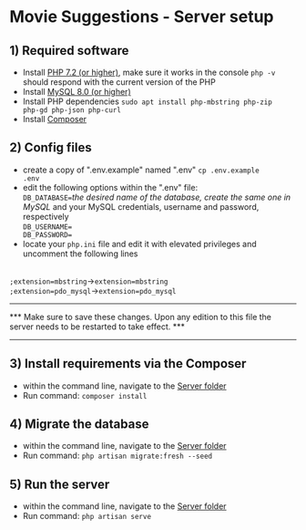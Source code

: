 <h1>Movie Suggestions - Server setup</h1>

## 1) Required software

 - Install [PHP 7.2 (or higher)](https://www.php.net/manual/en/install.php),
 make sure it works in the console <code>php -v</code> should respond with the current version of the PHP
 - Install [MySQL 8.0 (or higher)](https://www.mysql.com/downloads/)
 - Install PHP dependencies <code>sudo apt install
 php-mbstring php-zip php-gd php-json php-curl</code>
 - Install [Composer](https://getcomposer.org/download/)


## 2) Config files

 - create a copy of ".env.example" named ".env" <code>cp .env.example .env</code>
 - edit the following options within the ".env" file:
<br><code>DB_DATABASE=</code><i>the desired name of the database, create the same one in MySQL</i>
and your MySQL credentials, username and password, respectively
<br><code>DB_USERNAME=<br>DB_PASSWORD=</code>
 - locate your <code>php.ini</code> file and edit it with elevated privileges and
 uncomment the following lines
 <br>
 <code>;extension=mbstring</code>-><code>extension=mbstring</code>
 <br>
 <code>;extension=pdo_mysql</code>-><code>extension=pdo_mysql</code>
 
<hr>
*** Make sure to save these changes.
Upon any edition to this file the server needs to be restarted to take effect. ***
<hr>

## 3) Install requirements via the Composer

- within the command line, navigate to the 
[Server folder](https://github.com/mayonez89/MovieSuggestions/blob/main/Server)
 - Run command: <code>composer install</code>

## 4) Migrate the database

 - within the command line, navigate to the 
[Server folder](https://github.com/mayonez89/MovieSuggestions/blob/main/Server)
 - Run command: <code>php artisan migrate:fresh --seed</code>
 
## 5) Run the server

- within the command line, navigate to the 
[Server folder](https://github.com/mayonez89/MovieSuggestions/blob/main/Server)
 - Run command: <code>php artisan serve</code>